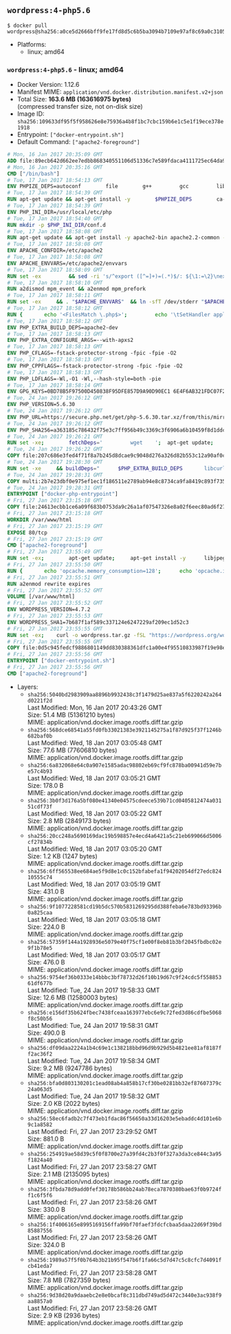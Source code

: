 ## `wordpress:4-php5.6`

```console
$ docker pull wordpress@sha256:a0ce5d2666bff9fe17fd8d5c6b5ba3094b7109e97af8c69a0c31057a77e24899
```

-	Platforms:
	-	linux; amd64

### `wordpress:4-php5.6` - linux; amd64

-	Docker Version: 1.12.6
-	Manifest MIME: `application/vnd.docker.distribution.manifest.v2+json`
-	Total Size: **163.6 MB (163616975 bytes)**  
	(compressed transfer size, not on-disk size)
-	Image ID: `sha256:109633df95f5f958626e8e75936a4b8f1bc7cbc159b6e1c5e1f19ece378e1918`
-	Entrypoint: `["docker-entrypoint.sh"]`
-	Default Command: `["apache2-foreground"]`

```dockerfile
# Mon, 16 Jan 2017 20:35:09 GMT
ADD file:89ecb642d662ee7edbb868340551106d51336c7e589fdaca4111725ec64da957 in / 
# Mon, 16 Jan 2017 20:35:16 GMT
CMD ["/bin/bash"]
# Tue, 17 Jan 2017 18:54:13 GMT
ENV PHPIZE_DEPS=autoconf 		file 		g++ 		gcc 		libc-dev 		make 		pkg-config 		re2c
# Tue, 17 Jan 2017 18:54:39 GMT
RUN apt-get update && apt-get install -y 		$PHPIZE_DEPS 		ca-certificates 		curl 		libedit2 		libsqlite3-0 		libxml2 		xz-utils 	--no-install-recommends && rm -r /var/lib/apt/lists/*
# Tue, 17 Jan 2017 18:54:39 GMT
ENV PHP_INI_DIR=/usr/local/etc/php
# Tue, 17 Jan 2017 18:54:40 GMT
RUN mkdir -p $PHP_INI_DIR/conf.d
# Tue, 17 Jan 2017 18:58:08 GMT
RUN apt-get update && apt-get install -y apache2-bin apache2.2-common --no-install-recommends && rm -rf /var/lib/apt/lists/*
# Tue, 17 Jan 2017 18:58:08 GMT
ENV APACHE_CONFDIR=/etc/apache2
# Tue, 17 Jan 2017 18:58:08 GMT
ENV APACHE_ENVVARS=/etc/apache2/envvars
# Tue, 17 Jan 2017 18:58:09 GMT
RUN set -ex 		&& sed -ri 's/^export ([^=]+)=(.*)$/: ${\1:=\2}\nexport \1/' "$APACHE_ENVVARS" 		&& . "$APACHE_ENVVARS" 	&& for dir in 		"$APACHE_LOCK_DIR" 		"$APACHE_RUN_DIR" 		"$APACHE_LOG_DIR" 		/var/www/html 	; do 		rm -rvf "$dir" 		&& mkdir -p "$dir" 		&& chown -R "$APACHE_RUN_USER:$APACHE_RUN_GROUP" "$dir"; 	done
# Tue, 17 Jan 2017 18:58:10 GMT
RUN a2dismod mpm_event && a2enmod mpm_prefork
# Tue, 17 Jan 2017 18:58:11 GMT
RUN set -ex 	&& . "$APACHE_ENVVARS" 	&& ln -sfT /dev/stderr "$APACHE_LOG_DIR/error.log" 	&& ln -sfT /dev/stdout "$APACHE_LOG_DIR/access.log" 	&& ln -sfT /dev/stdout "$APACHE_LOG_DIR/other_vhosts_access.log"
# Tue, 17 Jan 2017 18:58:12 GMT
RUN { 		echo '<FilesMatch \.php$>'; 		echo '\tSetHandler application/x-httpd-php'; 		echo '</FilesMatch>'; 		echo; 		echo 'DirectoryIndex disabled'; 		echo 'DirectoryIndex index.php index.html'; 		echo; 		echo '<Directory /var/www/>'; 		echo '\tOptions -Indexes'; 		echo '\tAllowOverride All'; 		echo '</Directory>'; 	} | tee "$APACHE_CONFDIR/conf-available/docker-php.conf" 	&& a2enconf docker-php
# Tue, 17 Jan 2017 18:58:12 GMT
ENV PHP_EXTRA_BUILD_DEPS=apache2-dev
# Tue, 17 Jan 2017 18:58:13 GMT
ENV PHP_EXTRA_CONFIGURE_ARGS=--with-apxs2
# Tue, 17 Jan 2017 18:58:13 GMT
ENV PHP_CFLAGS=-fstack-protector-strong -fpic -fpie -O2
# Tue, 17 Jan 2017 18:58:13 GMT
ENV PHP_CPPFLAGS=-fstack-protector-strong -fpic -fpie -O2
# Tue, 17 Jan 2017 18:58:13 GMT
ENV PHP_LDFLAGS=-Wl,-O1 -Wl,--hash-style=both -pie
# Tue, 17 Jan 2017 18:58:14 GMT
ENV GPG_KEYS=0BD78B5F97500D450838F95DFE857D9A90D90EC1 6E4F6AB321FDC07F2C332E3AC2BF0BC433CFC8B3
# Tue, 24 Jan 2017 19:26:12 GMT
ENV PHP_VERSION=5.6.30
# Tue, 24 Jan 2017 19:26:12 GMT
ENV PHP_URL=https://secure.php.net/get/php-5.6.30.tar.xz/from/this/mirror PHP_ASC_URL=https://secure.php.net/get/php-5.6.30.tar.xz.asc/from/this/mirror
# Tue, 24 Jan 2017 19:26:12 GMT
ENV PHP_SHA256=a363185c786432f75e3c7ff956b49c3369c3f6906a6b10459f8d1ddc22f70805 PHP_MD5=68753955a8964ae49064c6424f81eb3e
# Tue, 24 Jan 2017 19:26:21 GMT
RUN set -xe; 		fetchDeps=' 		wget 	'; 	apt-get update; 	apt-get install -y --no-install-recommends $fetchDeps; 	rm -rf /var/lib/apt/lists/*; 		mkdir -p /usr/src; 	cd /usr/src; 		wget -O php.tar.xz "$PHP_URL"; 		if [ -n "$PHP_SHA256" ]; then 		echo "$PHP_SHA256 *php.tar.xz" | sha256sum -c -; 	fi; 	if [ -n "$PHP_MD5" ]; then 		echo "$PHP_MD5 *php.tar.xz" | md5sum -c -; 	fi; 		if [ -n "$PHP_ASC_URL" ]; then 		wget -O php.tar.xz.asc "$PHP_ASC_URL"; 		export GNUPGHOME="$(mktemp -d)"; 		for key in $GPG_KEYS; do 			gpg --keyserver ha.pool.sks-keyservers.net --recv-keys "$key"; 		done; 		gpg --batch --verify php.tar.xz.asc php.tar.xz; 		rm -r "$GNUPGHOME"; 	fi; 		apt-get purge -y --auto-remove $fetchDeps
# Tue, 24 Jan 2017 19:26:22 GMT
COPY file:207c686e3fed4f71f8a7b245d8dcae9c9048d276a326d82b553c12a90af0c0ca in /usr/local/bin/ 
# Tue, 24 Jan 2017 19:28:30 GMT
RUN set -xe 	&& buildDeps=" 		$PHP_EXTRA_BUILD_DEPS 		libcurl4-openssl-dev 		libedit-dev 		libsqlite3-dev 		libssl-dev 		libxml2-dev 	" 	&& apt-get update && apt-get install -y $buildDeps --no-install-recommends && rm -rf /var/lib/apt/lists/* 		&& export CFLAGS="$PHP_CFLAGS" 		CPPFLAGS="$PHP_CPPFLAGS" 		LDFLAGS="$PHP_LDFLAGS" 	&& docker-php-source extract 	&& cd /usr/src/php 	&& ./configure 		--with-config-file-path="$PHP_INI_DIR" 		--with-config-file-scan-dir="$PHP_INI_DIR/conf.d" 				--disable-cgi 				--enable-ftp 		--enable-mbstring 		--enable-mysqlnd 				--with-curl 		--with-libedit 		--with-openssl 		--with-zlib 				$PHP_EXTRA_CONFIGURE_ARGS 	&& make -j "$(nproc)" 	&& make install 	&& { find /usr/local/bin /usr/local/sbin -type f -executable -exec strip --strip-all '{}' + || true; } 	&& make clean 	&& docker-php-source delete 		&& apt-get purge -y --auto-remove -o APT::AutoRemove::RecommendsImportant=false $buildDeps
# Tue, 24 Jan 2017 19:28:31 GMT
COPY multi:2b7e23dbf0e975ef1ec1f186511e2789ab94e8c8734ca9fa8419c893f7357d6c in /usr/local/bin/ 
# Tue, 24 Jan 2017 19:28:31 GMT
ENTRYPOINT ["docker-php-entrypoint"]
# Fri, 27 Jan 2017 23:15:18 GMT
COPY file:24613ecbb1ce6a09f683b0753da9c26a1af07547326e8a02f6eec80ad6f2774a in /usr/local/bin/ 
# Fri, 27 Jan 2017 23:15:18 GMT
WORKDIR /var/www/html
# Fri, 27 Jan 2017 23:15:19 GMT
EXPOSE 80/tcp
# Fri, 27 Jan 2017 23:15:19 GMT
CMD ["apache2-foreground"]
# Fri, 27 Jan 2017 23:55:49 GMT
RUN set -ex; 		apt-get update; 	apt-get install -y 		libjpeg-dev 		libpng12-dev 	; 	rm -rf /var/lib/apt/lists/*; 		docker-php-ext-configure gd --with-png-dir=/usr --with-jpeg-dir=/usr; 	docker-php-ext-install gd mysqli opcache
# Fri, 27 Jan 2017 23:55:50 GMT
RUN { 		echo 'opcache.memory_consumption=128'; 		echo 'opcache.interned_strings_buffer=8'; 		echo 'opcache.max_accelerated_files=4000'; 		echo 'opcache.revalidate_freq=2'; 		echo 'opcache.fast_shutdown=1'; 		echo 'opcache.enable_cli=1'; 	} > /usr/local/etc/php/conf.d/opcache-recommended.ini
# Fri, 27 Jan 2017 23:55:51 GMT
RUN a2enmod rewrite expires
# Fri, 27 Jan 2017 23:55:52 GMT
VOLUME [/var/www/html]
# Fri, 27 Jan 2017 23:55:52 GMT
ENV WORDPRESS_VERSION=4.7.2
# Fri, 27 Jan 2017 23:55:53 GMT
ENV WORDPRESS_SHA1=7b687f1af589c337124e6247229af209ec1d52c3
# Fri, 27 Jan 2017 23:55:55 GMT
RUN set -ex; 	curl -o wordpress.tar.gz -fSL "https://wordpress.org/wordpress-${WORDPRESS_VERSION}.tar.gz"; 	echo "$WORDPRESS_SHA1 *wordpress.tar.gz" | sha1sum -c -; 	tar -xzf wordpress.tar.gz -C /usr/src/; 	rm wordpress.tar.gz; 	chown -R www-data:www-data /usr/src/wordpress
# Fri, 27 Jan 2017 23:55:55 GMT
COPY file:0d5c945fedcf9886801149dd830388361dfc1a00e4f95510833987f19e98e986 in /usr/local/bin/ 
# Fri, 27 Jan 2017 23:55:56 GMT
ENTRYPOINT ["docker-entrypoint.sh"]
# Fri, 27 Jan 2017 23:55:56 GMT
CMD ["apache2-foreground"]
```

-	Layers:
	-	`sha256:5040bd2983909aa8896b9932438c3f1479d25ae837a5f6220242a264d0221f2d`  
		Last Modified: Mon, 16 Jan 2017 20:43:26 GMT  
		Size: 51.4 MB (51361210 bytes)  
		MIME: application/vnd.docker.image.rootfs.diff.tar.gzip
	-	`sha256:568dce68541a55fd0fb33021383e3921145275a1f87d925f37f1246b682baf0b`  
		Last Modified: Wed, 18 Jan 2017 03:05:48 GMT  
		Size: 77.6 MB (77606810 bytes)  
		MIME: application/vnd.docker.image.rootfs.diff.tar.gzip
	-	`sha256:6a832068e64c0a907e1585adac98802eb69cf9fc878ba00941d59e7be57c4b93`  
		Last Modified: Wed, 18 Jan 2017 03:05:21 GMT  
		Size: 178.0 B  
		MIME: application/vnd.docker.image.rootfs.diff.tar.gzip
	-	`sha256:3b0f3d176a5bf080e41340e04575cdeece539b71cd0405812474a03151cdf73f`  
		Last Modified: Wed, 18 Jan 2017 03:05:22 GMT  
		Size: 2.8 MB (2849173 bytes)  
		MIME: application/vnd.docker.image.rootfs.diff.tar.gzip
	-	`sha256:20cc248a5690169dac19b598857e4ecd4a6421a5c21eb699066d5006cf27834b`  
		Last Modified: Wed, 18 Jan 2017 03:05:20 GMT  
		Size: 1.2 KB (1247 bytes)  
		MIME: application/vnd.docker.image.rootfs.diff.tar.gzip
	-	`sha256:6ff565538ee684ae5f9d8e1c0c152bfabefa1f94202054df27edc82410555c74`  
		Last Modified: Wed, 18 Jan 2017 03:05:19 GMT  
		Size: 431.0 B  
		MIME: application/vnd.docker.image.rootfs.diff.tar.gzip
	-	`sha256:9f1077228581cd19b5dc570b5831269295dd388feba6e783bd93396b0a825caa`  
		Last Modified: Wed, 18 Jan 2017 03:05:18 GMT  
		Size: 224.0 B  
		MIME: application/vnd.docker.image.rootfs.diff.tar.gzip
	-	`sha256:57359f144a1928936e5079e40f75cf1e00f8eb81b3bf2045fbdbc02e9f1b78e5`  
		Last Modified: Wed, 18 Jan 2017 03:05:17 GMT  
		Size: 476.0 B  
		MIME: application/vnd.docker.image.rootfs.diff.tar.gzip
	-	`sha256:9754ef36b0333e14bbbc3bf78732d26f10b19d67c9f24cdc5f55885361df677b`  
		Last Modified: Tue, 24 Jan 2017 19:58:33 GMT  
		Size: 12.6 MB (12580003 bytes)  
		MIME: application/vnd.docker.image.rootfs.diff.tar.gzip
	-	`sha256:e156df35b624fbec7438fceaa163977ebc6e9c72fed3d86cdfbe5068f8c50b56`  
		Last Modified: Tue, 24 Jan 2017 19:58:31 GMT  
		Size: 490.0 B  
		MIME: application/vnd.docker.image.rootfs.diff.tar.gzip
	-	`sha256:df09daa2224a1b4c69e1c138218bbd96d9b929d5b4821ee81af8187ff2ac36f2`  
		Last Modified: Tue, 24 Jan 2017 19:58:34 GMT  
		Size: 9.2 MB (9247786 bytes)  
		MIME: application/vnd.docker.image.rootfs.diff.tar.gzip
	-	`sha256:bfa0d803130201c1ead08ab4a858b17cf30be0281bb32ef87607379c24a063d5`  
		Last Modified: Tue, 24 Jan 2017 19:58:32 GMT  
		Size: 2.0 KB (2022 bytes)  
		MIME: application/vnd.docker.image.rootfs.diff.tar.gzip
	-	`sha256:58ec6fadb2c7f473eb1fdac86f56650a33d16203e5ebaddc4d101e6b9c1a8582`  
		Last Modified: Fri, 27 Jan 2017 23:29:52 GMT  
		Size: 881.0 B  
		MIME: application/vnd.docker.image.rootfs.diff.tar.gzip
	-	`sha256:254919ae58d39c5f0f8700e27a39fd4c2b3f0f327a3da3ce844c3a95f1824a40`  
		Last Modified: Fri, 27 Jan 2017 23:58:27 GMT  
		Size: 2.1 MB (2135095 bytes)  
		MIME: application/vnd.docker.image.rootfs.diff.tar.gzip
	-	`sha256:3fbda78d9add0fef30178b586bb24ab78eca7870380bae63f0b9724ff1c6f5f6`  
		Last Modified: Fri, 27 Jan 2017 23:58:26 GMT  
		Size: 330.0 B  
		MIME: application/vnd.docker.image.rootfs.diff.tar.gzip
	-	`sha256:1f4006165e8995169156ffa99bf70faef3fdcfcbaa5daa22d69f39bd85887556`  
		Last Modified: Fri, 27 Jan 2017 23:58:26 GMT  
		Size: 324.0 B  
		MIME: application/vnd.docker.image.rootfs.diff.tar.gzip
	-	`sha256:1989a57f5f0b764b3b21b95f547b6f1fa66c5d7d47c5c8cfc7d4091fcb41eda7`  
		Last Modified: Fri, 27 Jan 2017 23:58:28 GMT  
		Size: 7.8 MB (7827359 bytes)  
		MIME: application/vnd.docker.image.rootfs.diff.tar.gzip
	-	`sha256:9d38d20a9daaebc2e8e0bcaf8c311dbd749ad5d472c3440e3ac938f9aa8857a0`  
		Last Modified: Fri, 27 Jan 2017 23:58:26 GMT  
		Size: 2.9 KB (2936 bytes)  
		MIME: application/vnd.docker.image.rootfs.diff.tar.gzip
